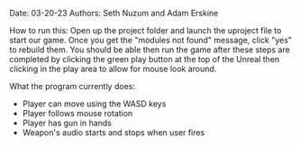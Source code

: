 
Date: 03-20-23
Authors: Seth Nuzum and Adam Erskine



How to run this: 
Open up the project folder and launch the uproject file to start our
game. Once you get the "modules not found" message, click "yes" to rebuild them.
You should be able then run the game after these steps are completed by 
clicking the green play button at the top of the Unreal then clicking in the 
play area to allow for mouse look around.



What the program currently does:
- Player can move using the WASD keys
- Player follows mouse rotation
- Player has gun in hands 
- Weapon's audio starts and stops when user fires 

